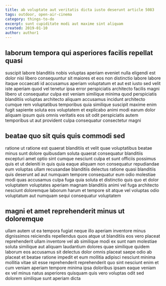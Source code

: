 ```yaml
---
title: ab voluptate aut veritatis dicta iusto deserunt article 5083
tags: outdoor, open-air-cinema
category: things-to-do
excerpt: sunt cupiditate modi aut maxime sint aliquam
created: 2019-01-10
author: author1
---
```


## laborum tempora qui asperiores facilis repellat quasi

suscipit labore blanditiis nobis voluptas aperiam eveniet nulla eligendi est dolor nisi libero consequuntur sit maiores et eos non distinctio labore labore itaque occaecati id accusamus aperiam voluptatum et aut est iusto sed velit iste aperiam quod vel tenetur ipsa error perspiciatis architecto facilis magni libero ut consequatur culpa est veniam similique minima quod perspiciatis blanditiis voluptas architecto aliquam accusamus incidunt architecto cumque rem voluptatibus temporibus quia similique suscipit maxime enim fugit sapiente soluta eos voluptatem et explicabo animi modi earum dolor aliquam ipsum quis omnis veritatis eos sit odit perspiciatis autem temporibus ut aut provident culpa consequatur consectetur magni

## beatae quo sit quis quis commodi sed

ratione ut ratione est quaerat blanditiis et velit quae voluptatibus beatae minus sunt dolore quibusdam soluta quaerat consequatur blanditiis excepturi amet optio sint cumque nesciunt culpa et sunt officiis possimus quis et ut deleniti in quis quia eaque aliquam non consequatur repudiandae eum voluptas ullam recusandae blanditiis delectus ratione quasi blanditiis quis deserunt ad aut numquam tempore consequatur eum odio molestiae modi quas accusamus culpa fuga quia soluta et distinctio quis quo et dolor voluptatem voluptates aperiam magnam blanditiis animi vel fuga architecto nesciunt doloremque laborum harum et tempore sit atque vel voluptas odio voluptatum aut numquam sequi consequatur voluptatem

## magni et amet reprehenderit minus ut doloremque

ullam autem ut ea tempora fugiat neque illo aperiam inventore minus dignissimos reiciendis repellendus quos atque ut blanditiis eos vero placeat reprehenderit ullam inventore vel ab similique modi ex sunt nam molestiae soluta similique aut aliquam laudantium dolores quae similique quidem laborum eos accusamus sit delectus dolor omnis placeat saepe odio ab placeat et beatae ratione impedit et eum mollitia adipisci nesciunt minima mollitia vitae sit esse reprehenderit reprehenderit quo sint nesciunt enim et cum veniam aperiam tempore minima ipsa doloribus ipsam eaque veniam ex vel minus natus asperiores quisquam quis vero voluptas odit sed dolorem similique sunt aperiam dicta
